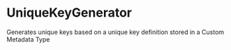 # UniqueKeyGenerator
Generates unique keys based on a unique key definition stored in a Custom Metadata Type
